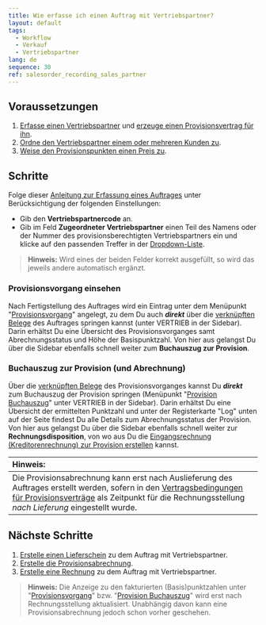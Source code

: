 ```yaml
---
title: Wie erfasse ich einen Auftrag mit Vertriebspartner?
layout: default
tags:
  - Workflow
  - Verkauf
  - Vertriebspartner
lang: de
sequence: 30
ref: salesorder_recording_sales_partner
---
```


## Voraussetzungen
1. [Erfasse einen Vertriebspartner](Vertriebspartner_anlegen) und [erzeuge einen Provisionsvertrag für ihn](Provisionsvertrag_erzeugen).
1. [Ordne den Vertriebspartner einem oder mehreren Kunden zu](Vertriebspartner_Kunden_zuordnen).
1. [Weise den Provisionspunkten einen Preis zu](Provisionspunkte_Preis).

## Schritte
Folge dieser [Anleitung zur Erfassung eines Auftrages](Auftrag_erfassen) unter Berücksichtigung der folgenden Einstellungen:
- Gib den **Vertriebspartnercode** an.
- Gib im Feld **Zugeordneter Vertriebspartner** einen Teil des Namens oder der Nummer des provisionsberechtigten Vertriebspartners ein und klicke auf den passenden Treffer in der <a href="Keyboard_Shortcuts_Liste#dropdown" title="Dynamisches Suchfeld (Autocomplete)">Dropdown-Liste</a>.
 >**Hinweis:** Wird eines der beiden Felder korrekt ausgefüllt, so wird das jeweils andere automatisch ergänzt.

### Provisionsvorgang einsehen
Nach Fertigstellung des Auftrages wird ein Eintrag unter dem Menüpunkt "[Provisionsvorgang](Menu)" angelegt, zu dem Du auch ***direkt*** über die [verknüpften Belege](SpringezuBelegen) des Auftrages springen kannst (unter VERTRIEB in der Sidebar). Darin erhältst Du eine Übersicht des Provisionsvorganges samt Abrechnungsstatus und Höhe der Basispunktzahl. Von hier aus gelangst Du über die Sidebar ebenfalls schnell weiter zum **Buchauszug zur Provision**.

### Buchauszug zur Provision (und Abrechnung)
Über die [verknüpften Belege](SpringezuBelegen) des Provisionsvorganges kannst Du ***direkt*** zum Buchauszug der Provision springen (Menüpunkt "[Provision Buchauszug](Menu)" unter VERTRIEB in der Sidebar). Darin erhältst Du eine Übersicht der ermittelten Punktzahl und unter der Registerkarte "Log" unten auf der Seite findest Du alle Details zum Abrechnungsstatus der Provision. Von hier aus gelangst Du über die Sidebar ebenfalls schnell weiter zur **Rechnungsdisposition**, von wo aus Du die [Eingangsrechnung (Kreditorenrechnung) zur Provision erstellen](Provisionsabrechnung_erstellen) kannst.

| **Hinweis:** |
| :--- |
| Die Provisionsabrechnung kann erst nach Auslieferung des Auftrages erstellt werden, sofern in den [Vertragsbedingungen für Provisionsverträge](Vertragsbedingungen_Provision_definieren) als Zeitpunkt für die Rechnungsstellung *nach Lieferung* eingestellt wurde. |

## Nächste Schritte
1. [Erstelle einen Lieferschein](Zu_Auftrag_Lieferschein_erstellen) zu dem Auftrag mit Vertriebspartner.
1. [Erstelle die Provisionsabrechnung](Provisionsabrechnung_erstellen).
1. [Erstelle eine Rechnung](Zu_Auftrag_Rechnung_erstellen) zu dem Auftrag mit Vertriebspartner.
 >**Hinweis:** Die Anzeige zu den fakturierten (Basis)punktzahlen unter "[Provisionsvorgang](Menu)" bzw. "[Provision Buchauszug](Menu)" wird erst nach Rechnungsstellung aktualisiert. Unabhängig davon kann eine Provisionsabrechnung jedoch schon vorher geschehen.
